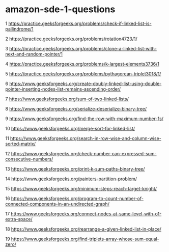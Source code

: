 # amazon-sde-1-questions

1 https://practice.geeksforgeeks.org/problems/check-if-linked-list-is-pallindrome/1

2 https://practice.geeksforgeeks.org/problems/rotation4723/1/

3 https://practice.geeksforgeeks.org/problems/clone-a-linked-list-with-next-and-random-pointer/1

4 https://practice.geeksforgeeks.org/problems/k-largest-elements3736/1

5 https://practice.geeksforgeeks.org/problems/pythagorean-triplet3018/1/

6 https://www.geeksforgeeks.org/create-doubly-linked-list-using-double-pointer-inserting-nodes-list-remains-ascending-order/

7 https://www.geeksforgeeks.org/sum-of-two-linked-lists/

8 https://www.geeksforgeeks.org/serialize-deserialize-binary-tree/

9 https://www.geeksforgeeks.org/find-the-row-with-maximum-number-1s/

10 https://www.geeksforgeeks.org/merge-sort-for-linked-list/

11 https://www.geeksforgeeks.org/search-in-row-wise-and-column-wise-sorted-matrix/

12 https://www.geeksforgeeks.org/check-number-can-expressed-sum-consecutive-numbers/

13 https://www.geeksforgeeks.org/print-k-sum-paths-binary-tree/

14 https://www.geeksforgeeks.org/painters-partition-problem/

15 https://www.geeksforgeeks.org/minimum-steps-reach-target-knight/

16 https://www.geeksforgeeks.org/program-to-count-number-of-connected-components-in-an-undirected-graph/

17 https://www.geeksforgeeks.org/connect-nodes-at-same-level-with-o1-extra-space/

18 https://www.geeksforgeeks.org/rearrange-a-given-linked-list-in-place/

19 https://www.geeksforgeeks.org/find-triplets-array-whose-sum-equal-zero/
